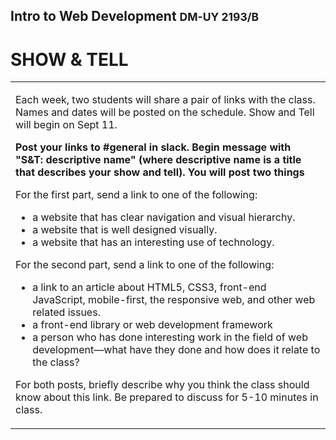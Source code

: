 ## Intro to Web Development <small>DM-UY 2193/B</small>

# SHOW & TELL

<table>
<tr>
<td><p>Each week, two students will share a pair of links with the class. Names and dates will be posted on the schedule. Show and Tell will begin on Sept 11.</p>
<p><b>Post your links to #general in slack. Begin message with "S&amp;T: descriptive name" (where descriptive name is a title that describes your show and tell). You will post two things</b></p>

For the first part, send a link to one of the following:
<ul>
<li>a website that has clear navigation and visual hierarchy.</li>
<li>a website that is well designed visually.</li>
<li>a website that has an interesting use of technology.</li>
</ul>
For the second part, send a link to one of the following:
<ul>
<li>a link to an article about HTML5, CSS3, front-end JavaScript, mobile-first, the responsive web, and other web related issues.
</li>
<li>a front-end library or web development framework
</li>
<li>a person who has done interesting work in the field of web development—what have they done and how does it relate to the class?
</li>
</ul>
<p>For both posts, briefly describe why you think the class should know about this link. Be prepared to discuss for 5-10 minutes in class.
</td>
</tr>
</table>









